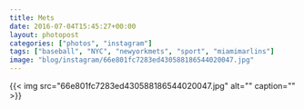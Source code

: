```yaml
---
title: Mets
date: 2016-07-04T15:45:27+00:00
layout: photopost
categories: ["photos", "instagram"]
tags: ["baseball", "NYC", "newyorkmets", "sport", "miamimarlins"]
image: "blog/instagram/66e801fc7283ed430588186544020047.jpg"
---
```


{{< img src="66e801fc7283ed430588186544020047.jpg" alt="" caption="" >}}



